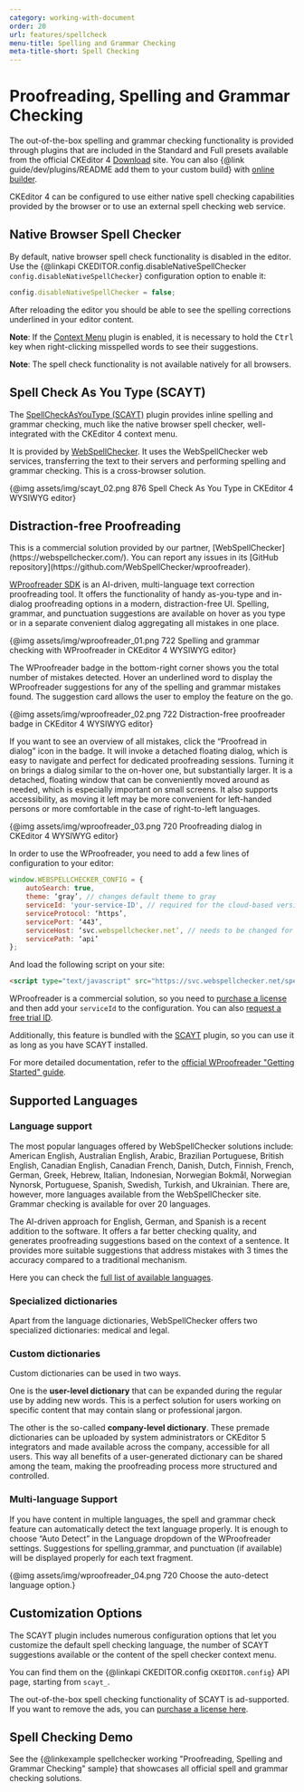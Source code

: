 ```yaml
---
category: working-with-document
order: 20
url: features/spellcheck
menu-title: Spelling and Grammar Checking
meta-title-short: Spell Checking
---
```

<!--
Copyright (c) 2003-2022, CKSource Holding sp. z o.o. All rights reserved.
For licensing, see LICENSE.md.
-->

# Proofreading, Spelling and Grammar Checking

<info-box info="">
    The out-of-the-box spelling and grammar checking functionality is provided through plugins that are included in the Standard and Full presets available from the official CKEditor 4 <a href="https://ckeditor.com/ckeditor-4/download/">Download</a> site. You can also {@link guide/dev/plugins/README add them to your custom build} with <a href="https://ckeditor.com/cke4/builder">online builder</a>.
</info-box>

CKEditor 4 can be configured to use either native spell checking capabilities provided by the browser or to use an external spell checking web service.

## Native Browser Spell Checker

By default, native browser spell check functionality is disabled in the editor. Use the {@linkapi CKEDITOR.config.disableNativeSpellChecker `config.disableNativeSpellChecker`} configuration option to enable it:

```js
config.disableNativeSpellChecker = false;
```

After reloading the editor you should be able to see the spelling corrections underlined in your editor content.

**Note**: If the [Context Menu](https://ckeditor.com/cke4/addon/contextmenu) plugin is enabled, it is necessary to hold the <kbd>Ctrl</kbd> key when right-clicking misspelled words to see their suggestions.

**Note**: The spell check functionality is not available natively for all browsers.

## Spell Check As You Type (SCAYT)

The [SpellCheckAsYouType (SCAYT)](https://ckeditor.com/cke4/addon/scayt) plugin provides inline spelling and grammar checking, much like the native browser spell checker, well-integrated with the CKEditor 4 context menu.

It is provided by [WebSpellChecker](https://webspellchecker.com/wsc-scayt-ckeditor4/). It uses the WebSpellChecker web services, transferring the text to their servers and performing spelling and grammar checking. This is a cross-browser solution.

{@img assets/img/scayt_02.png 876 Spell Check As You Type in CKEditor 4 WYSIWYG editor}

## Distraction-free Proofreading

<info-box info="">
    This is a commercial solution provided by our partner, [WebSpellChecker](https://webspellchecker.com/). You can report any issues in its [GitHub repository](https://github.com/WebSpellChecker/wproofreader).
</info-box>

[WProofreader SDK](https://webspellchecker.com/wsc-proofreader) is an AI-driven, multi-language text correction proofreading tool. It offers the functionality of handy as-you-type and in-dialog proofreading options in a modern, distraction-free UI. Spelling, grammar, and punctuation suggestions are available on hover as you type or in a separate convenient dialog aggregating all mistakes in one place.

{@img assets/img/wproofreader_01.png 722 Spelling and grammar checking with WProofreader in CKEditor 4 WYSIWYG editor}

The WProofreader badge in the bottom-right corner shows you the total number of mistakes detected. Hover an underlined word to display the WProofreader suggestions for any of the spelling and grammar mistakes found. The suggestion card allows the user to employ the feature on the go.


{@img assets/img/wproofreader_02.png 722 Distraction-free proofreader badge in CKEditor 4 WYSIWYG editor}

If you want to see an overview of all mistakes, click the “Proofread in dialog” icon in the badge. It will invoke a detached floating dialog, which is easy to navigate and perfect for dedicated proofreading sessions. Turning it on brings a dialog similar to the on-hover one, but substantially larger. It is a detached, floating window that can be conveniently moved around as needed, which is especially important on small screens. It also supports accessibility, as moving it left may be more convenient for left-handed persons or more comfortable in the case of right-to-left languages.

{@img assets/img/wproofreader_03.png 720 Proofreading dialog in CKEditor 4 WYSIWYG editor}

In order to use the WProofreader, you need to add a few lines of configuration to your editor:

```js
window.WEBSPELLCHECKER_CONFIG = {
    autoSearch: true,
    theme: ‘gray’, // changes default theme to gray
	serviceId: 'your-service-ID', // required for the cloud-based version only
	serviceProtocol: ‘https’,
	servicePort: ‘443’,
	serviceHost: ‘svc.webspellchecker.net’, // needs to be changed for the on-prem version
	servicePath: ‘api’
};
```

And load the following script on your site:

```html
<script type="text/javascript" src="https://svc.webspellchecker.net/spellcheck31/wscbundle/wscbundle.js"></script>
```

WProofreader is a commercial solution, so you need to [purchase a license](https://ckeditor.com/contact/) and then add your `serviceId` to the configuration. You can also [request a free trial ID](https://ckeditor.com/contact/).

Additionally, this feature is bundled with the [SCAYT](https://ckeditor.com/cke4/addon/scayt) plugin, so you can use it as long as you have SCAYT installed.

For more detailed documentation, refer to the [official WProofreader "Getting Started" guide](https://docs.webspellchecker.net/pages/viewpage.action?pageId=442663877).

## Supported Languages

### Language support

The most popular languages offered by WebSpellChecker solutions include: American English, Australian English, Arabic, Brazilian Portuguese, British English, Canadian English, Canadian French, Danish, Dutch, Finnish, French, German, Greek, Hebrew, Italian, Indonesian, Norwegian Bokmål, Norwegian Nynorsk, Portuguese, Spanish, Swedish, Turkish, and Ukrainian. There are, however, more languages available from the WebSpellChecker site. Grammar checking is available for over 20 languages.

The AI-driven approach for English, German, and Spanish is a recent addition to the software. It offers a far better checking quality, and generates proofreading suggestions based on the context of a sentence. It provides more suitable suggestions that address mistakes with 3 times the accuracy compared to a traditional mechanism.

Here you can check the [full list of available languages](https://webspellchecker.com/additional-dictionaries/).

### Specialized dictionaries

Apart from the language dictionaries, WebSpellChecker offers two specialized dictionaries: medical and legal.

### Custom dictionaries

Custom dictionaries can be used in two ways.

One is the **user-level dictionary** that can be expanded during the regular use by adding new words. This is a perfect solution for users working on specific content that may contain slang or professional jargon.

The other is the so-called **company-level dictionary**. These premade dictionaries can be uploaded by system administrators or CKEditor 5 integrators and made available across the company, accessible for all users. This way all benefits of a user-generated dictionary can be shared among the team, making the proofreading process more structured and controlled.

### Multi-language Support

If you have content in multiple languages, the spell and grammar check feature can automatically detect the text language properly. It is enough to choose “Auto Detect” in the Language dropdown of the WProofreader settings. Suggestions for spelling,grammar, and punctuation (if available) will be displayed properly for each text fragment.

{@img assets/img/wproofreader_04.png 720 Choose the auto-detect language option.}

## Customization Options

The SCAYT plugin includes numerous configuration options that let you customize the default spell checking language, the number of SCAYT suggestions available or the content of the spell checker context menu.

You can find them on the {@linkapi CKEDITOR.config `CKEDITOR.config`} API page, starting from `scayt_`.

<info-box hint="">
    The out-of-the-box spell checking functionality of SCAYT is ad-supported. If you want to remove the ads, you can <a href="https://ckeditor.com/contact/">purchase a license here</a>.
</info-box>

## Spell Checking Demo

See the {@linkexample spellchecker working "Proofreading, Spelling and Grammar Checking" sample} that showcases all official spell and grammar checking solutions.
